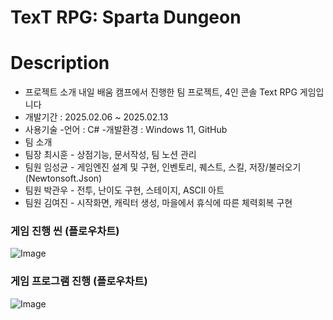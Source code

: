 # TexT RPG: Sparta Dungeon

# Description
- 프로젝트 소개
내일 배움 캠프에서 진행한 팀 프로젝트, 4인 콘솔 Text RPG 게임입니다
- 개발기간 : 2025.02.06 ~ 2025.02.13
- 사용기술
-언어 : C#
-개발환경 : Windows 11, GitHub
- 팀 소개
- 팀장 최시훈 - 상점기능, 문서작성, 팀 노션 관리
- 팀원 임성균 - 게임엔진 설계 및 구현, 인벤토리, 퀘스트, 스킬, 저장/불러오기(Newtonsoft.Json)
- 팀원 박관우 - 전투, 난이도 구현, 스테이지, ASCII 아트 
- 팀원 김여진 - 시작화면, 캐릭터 생성, 마을에서 휴식에 따른 체력회복 구현

### 게임 진행 씬 (플로우차트)
![Image](https://github.com/user-attachments/assets/05086c0d-7b59-4e9b-beee-aa611ca909d2)

### 게임 프로그램 진행 (플로우차트)
![Image](https://github.com/user-attachments/assets/c55c35e6-1fc3-4e90-a2d6-0aa04848b258)
